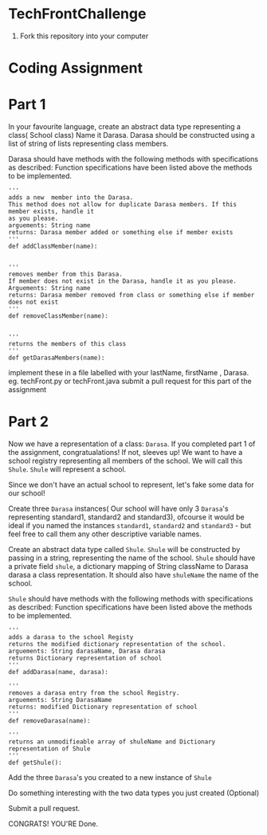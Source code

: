 # TechFrontChallenge

1. Fork this repository into your computer

 # Coding Assignment


# Part 1

In your favourite language, create an abstract data type representing a class( School class) 
Name it Darasa. Darasa should be constructed using a list of string of lists representing class members. 

Darasa should have methods with the following methods with specifications as described:
Function specifications have been listed above the methods to be implemented. 

```
'''
adds a new  member into the Darasa. 
This method does not allow for duplicate Darasa members. If this member exists, handle it 
as you please. 
arguements: String name 
returns: Darasa member added or something else if member exists 
'''
def addClassMember(name):


'''
removes member from this Darasa. 
If member does not exist in the Darasa, handle it as you please. 
Arguements: String name
returns: Darasa member removed from class or something else if member does not exist
'''
def removeClassMember(name):


'''
returns the members of this class
'''
def getDarasaMembers(name):

```

implement these in a file labelled with your lastName, firstName , Darasa. eg. techFront.py or techFront.java
submit a pull request for this part of the assignment

# Part 2

Now we have a representation of a class: ```Darasa```. If you completed part 1 of the assignment, congratualations! If not, sleeves 
up!
We want to have a school registry representing all members of the school. We will call this ```Shule```. ```Shule``` will represent a school. 

Since we don't have an actual school to represent, let's fake some data for our school!

Create three ```Darasa``` instances( Our school will have only 3 ```Darasa```'s representing standard1, standard2 and standard3), ofcourse it
would be ideal if you named the instances  ```standard1```, ```standard2``` and ```standard3``` - but feel free to call them any other descriptive 
variable names. 

Create an abstract data type called ```Shule```. ```Shule``` will be constructed by passing in a string, representing the name of the school. 
```Shule``` should have a private field ```shule```, a dictionary mapping  of  String className to Darasa darasa a class representation. It should 
also have ```shuleName``` the name of the school.   
 
```Shule``` should have methods with the following methods with specifications as described:
Function specifications have been listed above the methods to be implemented. 


```
'''
adds a darasa to the school Registy 
returns the modified dictionary representation of the school.
arguements: String darasaName, Darasa darasa
returns Dictionary representation of school
'''
def addDarasa(name, darasa):

'''
removes a darasa entry from the school Registry. 
arguements: String DarasaName 
returns: modified Dictionary representation of school
'''
def removeDarasa(name): 

'''
returns an unmodifieable array of shuleName and Dictionary representation of Shule
'''
def getShule():

```

Add the three ```Darasa```'s you created to a new instance of ```Shule```

Do something interesting with the two data types you just created (Optional) 

Submit a pull request. 

CONGRATS! YOU'RE Done. 
